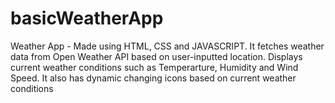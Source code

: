 # basicWeatherApp
Weather App - Made using HTML, CSS and JAVASCRIPT. It fetches weather data from Open Weather API based on user-inputted location. Displays current weather conditions such as Temperarture, Humidity and Wind Speed. It also has dynamic changing icons based on current weather conditions




